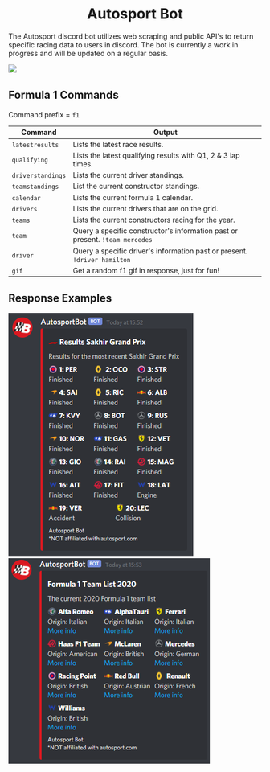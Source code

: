 <h1 align="center" style="font-weight: bold">Autosport Bot</h1>
<p>The Autosport discord bot utilizes web scraping and public API's to return specific racing data to users in discord. The bot is currently a work in progress and will be updated on a regular basis.</p>
<img src="https://img.shields.io/badge/Work%20in%20Progress-V0.1-lightgrey"></img>



## Formula 1 Commands
Command prefix = `f1`

| Command           	| Output                                                                          	|
|-------------------	|---------------------------------------------------------------------------------	|
| `latestresults`   	| Lists the latest race results.                                                  	|
| `qualifying`      	| Lists the latest qualifying results with Q1, 2 & 3 lap times.                   	|
| `driverstandings` 	| Lists the current driver standings.                                             	|
| `teamstandings`   	| List the current constructor standings.                                         	|
| `calendar`        	| Lists the current formula 1 calendar.                                           	|
| `drivers`         	| Lists the current drivers that are on the grid.                                 	|
| `teams`           	| Lists the current constructors racing for the year.                             	|
| `team`            	| Query a specific constructor's information past or present.  `!team mercedes` 	|
| `driver`          	| Query a specific driver's information past or present.  `!driver hamilton`    	|
| `gif`             	| Get a random f1 gif in response, just for fun!                                  	|


## Response Examples
![latest results](images/screenshots/results.png)
![teamlist](images/screenshots/teamlist.png)
